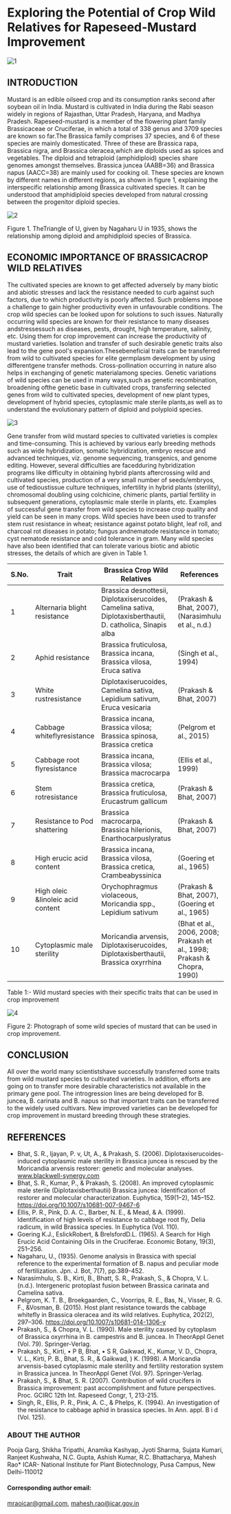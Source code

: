 # Exploring the Potential of Crop Wild Relatives for Rapeseed-Mustard Improvement

![1](https://user-images.githubusercontent.com/85151795/187830969-55302cb3-de72-415c-b421-132c76633399.jpg)

## INTRODUCTION
Mustard is an edible oilseed crop and its consumption ranks second after soybean oil in India. Mustard is cultivated in India during the Rabi season widely in regions of Rajasthan, Uttar Pradesh, Haryana, and Madhya Pradesh. Rapeseed-mustard is a member of the flowering plant family Brassicaceae or Cruciferae, in which a total of 338 genus and 3709 species are known so far.The Brassica family comprises 37 species, and 6 of these species are mainly domesticated. Three of these are Brassica rapa, Brassica nigra, and Brassica oleracea,which are diploids used as spices and vegetables. The diploid and tetraploid (amphidiploid) species share genomes amongst themselves. Brassica juncea (AABB=36) and Brassica napus (AACC=38) are mainly used for cooking oil. These species are known by different names in different regions, as shown in figure 1, explaining the interspecific relationship among Brassica cultivated species. It can be understood that amphidiploid species developed from natural crossing between the progenitor diploid species.

![2](https://user-images.githubusercontent.com/85151795/187831522-ae9831a8-5499-42c2-be11-06628e4b7c83.png)

Figure 1. TheTriangle of U, given by Nagaharu U in 1935, shows the relationship among diploid and amphidiploid species of Brassica.

## ECONOMIC IMPORTANCE OF BRASSICACROP WILD RELATIVES
The cultivated species are known to get affected adversely by many biotic and abiotic stresses and lack the resistance needed to curb against such factors, due to which productivity is poorly affected. Such problems impose a challenge to gain higher productivity even in unfavourable conditions. The crop wild species can be looked upon for solutions to such issues. Naturally occurring wild species are known for their resistance to many diseases andstressessuch as diseases, pests, drought, high temperature, salinity, etc. Using them for crop improvement can increase the productivity of mustard varieties. Isolation and transfer of such desirable genetic traits also lead to the gene pool's expansion.Thesebeneficial traits can be transferred from wild to cultivated species for elite germplasm development by using differentgene transfer methods. Cross-pollination occurring in nature also helps in exchanging of genetic materialamong species. Genetic variations of wild species can be used in many ways,such as genetic recombination, broadening ofthe genetic base in cultivated crops, transferring selected genes from wild to cultivated species, development of new plant types, development of hybrid species, cytoplasmic male sterile plants,as well as to understand the evolutionary pattern of diploid and polyploid species.

![3](https://user-images.githubusercontent.com/85151795/187831625-a236c7ce-5984-4dde-862d-526fc584eefe.jpg)

Gene transfer from wild mustard species to cultivated varieties is complex and time-consuming. This is achieved by various early breeding methods such as wide hybridization, somatic hybridization, embryo rescue and advanced techniques, viz. genome sequencing, transgenics, and genome editing. However, several difficulties are facedduring hybridization programs like difficulty in obtaining hybrid plants aftercrossing wild and cultivated species, production of a very small number of seeds/embryos, use of tedioustissue culture techniques, infertility in hybrid plants (sterility), chromosomal doubling using colchicine, chimeric plants, partial fertility in subsequent generations, cytoplasmic male sterile in plants, etc.
Examples of successful gene transfer from wild species to increase crop quality and yield can be seen in many crops. Wild species have been used to transfer stem rust resistance in wheat; resistance against potato blight, leaf roll, and charcoal rot diseases in potato; fungus andnematode resistance in tomato; cyst nematode resistance and cold tolerance in gram. Many wild species have also been identified that can tolerate various biotic and abiotic stresses, the details of which are given in Table 1.

| S.No. | Trait | Brassica Crop Wild Relatives | References
| ------ | ----------- | ----------- | ----------- |
| 1 | Alternaria blight resistance | Brassica desnottesii, Diplotaxiserucoides, Camelina sativa, Diplotaxisberthautii, D. catholica, Sinapis alba | (Prakash & Bhat, 2007), (Narasimhulu et al., n.d.) |
| 2 | Aphid resistance | Brassica fruticulosa, Brassica incana, Brassica vilosa, Eruca sativa | (Singh et al., 1994) |
| 3 | White rustresistance | Diplotaxiserucoides, Camelina sativa, Lepidium sativum, Eruca vesicaria | (Prakash & Bhat, 2007) |
| 4 | Cabbage whiteflyresistance | Brassica incana, Brassica vilosa; Brassica spinosa, Brassica cretica | (Pelgrom et al., 2015) |
| 5 | Cabbage root flyresistance | Brassica incana, Brassica vilosa; Brassica macrocarpa | (Ellis et al., 1999) |
| 6 | Stem rotresistance | Brassica cretica, Brassica fruticulosa, Erucastrum gallicum | (Prakash & Bhat, 2007) |
| 7 | Resistance to Pod shattering | Brassica macrocarpa, Brassica hilerionis, Enarthocarpuslyratus | (Prakash & Bhat, 2007) |
| 8 | High erucic acid content | Brassica incana, Brassica vilosa, Brassica cretica, Crambeabyssinica | (Goering et al., 1965) |
| 9 | High oleic &linoleic acid content | Orychophragmus violaceous, Moricandia spp., Lepidium sativum | (Prakash & Bhat, 2007), (Goering et al., 1965) |
| 10 | Cytoplasmic male sterility | Moricandia arvensis, Diplotaxiserucoides, Diplotaxisberthautii, Brassica oxyrrhina | (Bhat et al., 2006, 2008; Prakash et al., 1998; Prakash & Chopra, 1990) |
Table 1:- Wild mustard species with their specific traits that can be used in crop improvement

![4](https://user-images.githubusercontent.com/85151795/187831146-7201cf25-6929-4b71-9d75-50e88ee3dcac.png)

Figure 2: Photograph of some wild species of mustard that can be used in crop improvement.
## CONCLUSION
All over the world many scientistshave successfully transferred some traits from wild mustard species to cultivated varieties. In addition, efforts are going on to transfer more desirable characteristics not available in the primary gene pool.  The introgression lines are being developed for B. juncea, B. carinata and B. napus so that important traits can be transferred to the widely used cultivars. New improved varieties can be developed for crop improvement in mustard breeding through these strategies.
## REFERENCES
- Bhat, S. R., Ijayan, P. v, Ut, A., & Prakash, S. (2006). Diplotaxiserucoides-induced cytoplasmic male sterility in Brassica juncea is rescued by the Moricandia arvensis restorer: genetic and molecular analyses. www.blackwell-synergy.com
- Bhat, S. R., Kumar, P., & Prakash, S. (2008). An improved cytoplasmic male sterile (Diplotaxisberthautii) Brassica juncea: Identification of restorer and molecular characterization. Euphytica, 159(1–2), 145–152. https://doi.org/10.1007/s10681-007-9467-6
- Ellis, P. R., Pink, D. A. C., Barber, N. E., & Mead, & A. (1999). Identification of high levels of resistance to cabbage root fly, Delia radicum, in wild Brassica species. In Euphytica (Vol. 110).
- Goering K.J., EslickRobert, & BrelsfordD.L. (1965). A Search for High Erucic Acid Containing Oils in the Cruciferae. Economic Botany, 19(3), 251–256. 
- Nagaharu, U., (1935). Genome analysis in Brassica with special reference to the experimental formation of B. napus and peculiar mode of fertilization. Jpn. J. Bot, 7(7), pp.389-452.
- Narasimhulu, S. B., Kirti, B., Bhatt, S. R., Prakash, S., & Chopra, V. L. (n.d.). Intergeneric protoplast fusion between Brassica carinata and Camelina sativa.
- Pelgrom, K. T. B., Broekgaarden, C., Voorrips, R. E., Bas, N., Visser, R. G. F., &Vosman, B. (2015). Host plant resistance towards the cabbage whitefly in Brassica oleracea and its wild relatives. Euphytica, 202(2), 297–306. https://doi.org/10.1007/s10681-014-1306-y
- Prakash, S., & Chopra, V. L. (1990). Male sterility caused by cytoplasm of Brassica oxyrrhina in B. campestris and B. juncea. In TheorAppl Genet (Vol. 79). Springer-Verlag.
- Prakash, S., Kirti, • P B, Bhat, • S R, Gaikwad, K., Kumar, V. D., Chopra, V. L., Kirti, P. B., Bhat, S. R., & Gaikwad, ) K. (1998). A Moricandia arvensis-based cytoplasmic male sterility and fertility restoration system in Brassica juncea. In TheorAppl Genet (Vol. 97). Springer-Verlag.
- Prakash, S., & Bhat, S. R. (2007). Contribution of wild crucifers in Brassica improvement: past accomplishment and future perspectives. Proc. GCIRC 12th Int. Rapeseed Congr, 1, 213-215.
- Singh, R., Ellis, P. R., Pink, A. C., & Phelps, K. (1994). An investigation of the resistance to cabbage aphid in brassica species. In Ann. appl. B i d (Vol. 125).
### ABOUT THE AUTHOR
Pooja Garg, Shikha Tripathi, Anamika Kashyap, Jyoti Sharma, Sujata Kumari, Ranjeet Kushwaha, N.C. Gupta, Ashish Kumar, R.C. Bhattacharya, Mahesh Rao*
ICAR- National Institute for Plant Biotechnology, Pusa Campus, New Delhi-110012
#### Corresponding author email:
[mraoicar@gmail.com](mraoicar@gmail.com), [mahesh.rao@icar.gov.in](mahesh.rao@icar.gov.in)
